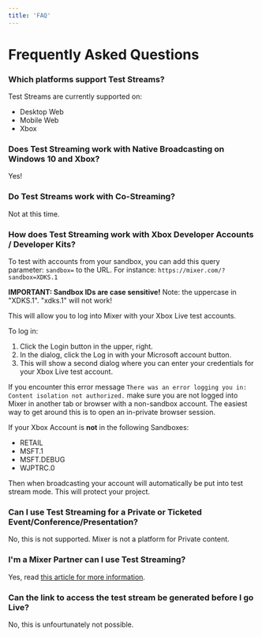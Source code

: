 ```yaml
---
title: 'FAQ'
---
```


# Frequently Asked Questions

### Which platforms support Test Streams?

Test Streams are currently supported on:
- Desktop Web
- Mobile Web
- Xbox

### Does Test Streaming work with Native Broadcasting on Windows 10 and Xbox?

Yes!

### Do Test Streams work with Co-Streaming?

Not at this time.

### How does Test Streaming work with Xbox Developer Accounts / Developer Kits?

To test with accounts from your sandbox, you can add this query parameter: `sandbox=` to the URL. For instance: `https://mixer.com/?sandbox=XDKS.1`

**IMPORTANT: Sandbox IDs are case sensitive!** Note: the uppercase in "XDKS.1". "xdks.1" will not work!

This will allow you to log into Mixer with your Xbox Live test accounts.

To log in:

1. Click the Login button in the upper, right.
1. In the dialog, click the Log in with your Microsoft account button.
1. This will show a second dialog where you can enter your credentials for your Xbox Live test account.

If you encounter this error message `There was an error logging you in: Content isolation not authorized.` make sure you are not logged into Mixer in another tab or browser with a non-sandbox account. The easiest way to get around this is to open an in-private browser session.

If your Xbox Account is **not** in the following Sandboxes:

- RETAIL
- MSFT.1
- MSFT.DEBUG
- WJPTRC.0

Then when broadcasting your account will automatically be put into test stream mode. This will protect your project.

### Can I use Test Streaming for a Private or Ticketed Event/Conference/Presentation?

No, this is not supported. Mixer is not a platform for Private content.

### I'm a Mixer Partner can I use Test Streaming?

Yes, read [this article for more information](https://watchbeam.zendesk.com/hc/en-us/articles/360000169791-Test-Streams-for-Partners).


### Can the link to access the test stream be generated before I go Live?

No, this is unfourtunately not possible.
